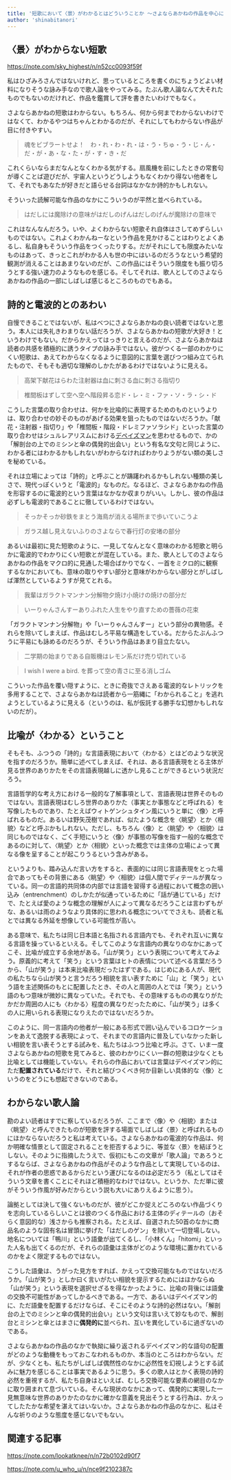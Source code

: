 ```yaml
---
title: '短歌において〈景〉がわかるとはどういうことか ～さよならあかねの作品を中心に～'
author: 'shinabitanori'
---
```


## 〈景〉がわからない短歌

https://note.com/sky_highest/n/n52cc0093f59f

私はひざみろさんではないけれど、思っているところを書くのにちょうどよい材料になりそうな詠み手なので歌人論をやってみる。たぶん歌人論なんて大それたものでもないのだけれど、作品を鑑賞して評を書きたいわけでもなく。

さよならあかねの短歌はわからない。もちろん、何から何までわからないわけではなくて、わかるやつはちゃんとわかるのだが、それにしてもわからない作品が目に付きやすい。

> 魂をビブラートせよ！　わ・れ・わ・れ・は・う・ちゅ・う・じ・ん・だ・が・あ・な・た・が・す・き・だ

これくらいならまだなんとなくわかる気がする。扇風機を前にしたときの常套句が導くことば遊びだが、宇宙人というどうしようもなくわかり得ない他者をして、それでもあなたが好きだと語らせる台詞はなかなか詩的かもしれない。

そういった読解可能な作品のなかにこういうのが平然と並べられている。

> はだしには魔除けの意味がはだしのげんはだしのげんが魔除けの意味で

これはなんなんだろう。いや、よくわからない短歌それ自体はさしてめずらしいものではない。これよくわかんねーなという作品を見かけることはわりとよくあるし、私自身もそういう作品をつくったりする。だがそれにしても限度みたいなものはあって、きっとこれがわかる人も世の中にはいるのだろうなという希望的観測が消えることはあまりないのだが、この作品にはそういう限度をも振り切ろうとする強い速力のようなものを感じる。そしてそれは、歌人としてのさよならあかねの作品の一部にしばしば感じるところのものでもある。

## 詩的と電波的とのあわい

自慢できることではないが、私はべつにさよならあかねの良い読者ではないと思う。本人には失礼きわまりない話だろうが、さよならあかねの短歌が大好き！というわけでもない。だからかえってはっきりと言えるのだが、さよならあかねは読者の共感を積極的に誘うタイプの詠み手ではない。彼がつくる一部のわかりにくい短歌は、あえてわからなくなるように意図的に言葉を選びつつ組み立てられたもので、そもそも適切な理解のしかたがあるわけではないように見える。

> 高架下献花はらわた注射器は血に刺さる血に刺さる指切り

> 椎間板はずして空へ空へ階段昇る恋ド・レ・ミ・ファ・ソ・ラ・シ・ド

こうした言葉の取り合わせは、何かを比喩的に表現するためのものというよりは、取り合わせの妙そのものがあげる効果を狙ったものではないだろうか。「献花・注射器・指切り」や「椎間板・階段・ドレミファソラシド」といった言葉の取り合わせはシュルレアリスムにおける[デペイズマン](https://ja.m.wikipedia.org/wiki/%E3%83%87%E3%83%9A%E3%82%A4%E3%82%BA%E3%83%9E%E3%83%B3)を思わせるもので、かの「解剖台の上でのミシンと傘の偶発的出会い」という有名な文句と同じように、わかる者にはわかるかもしれないがわからなければわかりようがない類の美しさを秘めている。

それは立場によっては「詩的」と呼ぶことが躊躇われるかもしれない種類の美しさで、現代っぽくいうと「電波的」なものだ。なるほど、さよならあかねの作品を形容するのに電波的という言葉はなかなか収まりがいい。しかし、彼の作品は必ずしも電波的であることに徹しているわけではない。

> そっかそっか砂鉄をまとう海鳥が消える場所まで歩いていこうよ

> ガラス越し見えないふりのさよならで春行灯の安堵の部分

あるいは最初に見た短歌のように、一見してなんとなく意味のわかる短歌と明らかに電波的でわかりにくい短歌とが混在している。また、歌人としてのさよならあかねの作品をマクロ的に見通した場合ばかりでなく、一首をミクロ的に観察するなかにおいても、意味の取りやすい部分と意味がわからない部分とがしばしば渾然としているようすが見てとれる。

> 我輩はガラクトマンナン分解物夕焼け小焼けの焼けの部分だ

> いーりゃんさんすーありふれた人生をやり直すための薔薇の花束

「ガラクトマンナン分解物」や「いーりゃんさんすー」という部分の異物感。それらを除いてしまえば、作品はむしろ平易な構造をしている。だからたぶんふつうに平易にも詠めるのだろうが、そういう作品はあまり目立たない。

> 二学期の始まりである自販機はレモン系だけ売り切れている

> I wish I were a bird. を葬って空の青さに至る消しゴム

こういった作品を覆い隠すように、ときに奇抜でさえある電波的なレトリックを多用することで、さよならあかねは読者から一筋縄に「わかられること」を逃れようとしているように見える（というのは、私が仮託する勝手な幻想かもしれないのだが）。

## 比喩が〈わかる〉ということ

そもそも、ふつうの「詩的」な言語表現において〈わかる〉とはどのような状況を指すのだろうか。簡単に述べてしまえば、それは、ある言語表現をとる主体が見る世界のありかたをその言語表現越しに透かし見ることができるという状況だろう。

言語哲学的な考え方における一般的な了解事項として、言語表現は世界そのものではない。言語表現はむしろ世界のありかた（事実とか事態などと呼ばれる）を写像したものであり、たとえばウィトゲンシュタイン風にいうと単に〈像〉と呼ばれるものだ。あるいは野矢茂樹であれば、似たような概念を〈眺望〉とか〈相貌〉などと呼ぶかもしれない。ただし、もちろん〈像〉と〈眺望〉や〈相貌〉は同じものではなく、ごく手短にいうと〈像〉が事態の写像を指す一般的な概念であるのに対して、〈眺望〉とか〈相貌〉といった概念では主体の立場によって異なる像を呈することが起こりうるという含みがある。

というよりも、踏み込んだ言い方をすると、表面的には同じ言語表現をとった場合であってもその背景にある〈眺望〉や〈相貌〉は個人間でディテールが異なっている。同一の言語的共同体の内部では言語を習得する過程において概念の囲い込み（entrenchment）のしかたが似通っているために「話が通じている」だけで、たとえば愛のような概念の理解が人によって異なるだろうことは言わずもがな、あるいは雨のようなより具体的に思われる概念についてでさえも、読者と私とでは異なる外延を想像している可能性が高い。

ある意味で、私たちは同じ日本語と名指される言語内でも、それぞれ互いに異なる言語を操っているといえる。そしてこのような言語内の異なりのなかにあってこそ、比喩が成立する余地がある。「山が笑う」という表現について考えてみよう。原義的に考えて「笑う」という言葉はヒトの表情について述べる言葉だろうから、「山が笑う」は本来比喩表現だったはずである。はじめにある人が、現代の私たちなら山が笑うと言うだろう相貌を言い表すために「山」と「笑う」という語を主述関係のもとに配置したとき、その人と周囲の人とでは「笑う」という語のもつ意味が微妙に異なっていた。それでも、その意味するものの異なりがたかだか周囲の人にも〈わかる〉程度の異なりだったために、「山が笑う」は多くの人に用いられる表現になりえたのではないだろうか。

このように、同一言語内の他者が一般にある形式で囲い込んでいるコロケーションをあえて逸脱する表現によって、それまでの言語内に普及していなかった新しい相貌を言い表そうとする試みを、私たちはふつう比喩と呼ぶ。さて、いま一度さよならあかねの短歌を見てみると、彼のわかりにくい一群の短歌は少なくとも比喩としては機能していない。それらの作品においては言葉はデペイズマン的にただ**配置されている**だけで、それと結びつくべき何か目新しい具体的な〈像〉というのをどうにも想起できないのである。

## わからない歌人論

勘のよい読者はすでに察しているだろうが、ここまで〈像〉や〈相貌〉または〈眺望〉と呼んできたものが短歌を評する場面でしばしば〈景〉と呼ばれるものにほかならないだろうと私は考えている。さよならあかねの電波的な作品は、何か明確な情景として固定されることを拒否するように、等並な〈景〉を結ぼうとしない。そのように指摘したうえで、仮初にもこの文章が「歌人論」であろうとするならば、さよならあかねの作品がそのような作品として実現しているのは、それが作者の思惑であるからだという運びになるのは必定だろう（私としてはそういう文章を書くことにそれほど積極的なわけではない。というか、ただ単に彼がそういう作風が好みだからという説も大いにありえるように思う）。

論拠としては決して強くないものだが、彼がどこか捉えどころのない作品づくりを志向しているらしいことは彼のつくる作品における主体のディテールの（おそらく意図的な）浅さからも推察される。たとえば、自選された50首のなかに商品名のような固有名は冒頭に挙げた「はだしのゲン」を除いて一切登場しない。地名については「鴨川」という語彙が出てくるし、「小林くん」「hitomi」といった人名も出てくるのだが、それらの語彙は主体がどのような環境に置かれているのかをよく限定するものではない。

こうした語彙は、うがった見方をすれば、かえって交換可能なものではないだろうか。「山が笑う」としか曰く言いがたい相貌を提示するためにはほかならぬ「山が笑う」という表現を選択せざるを得なかったように、比喩の背後には語彙の交換不可能性があってしかるべきである。一方で、あるいはデペイズマン的に、ただ語彙を配置するだけならば、そこにそのような詩的必然はない。「解剖台の上でのミシンと傘の偶発的出会い」という文句は言いえて妙なもので、解剖台とミシンと傘とはまさに**偶発的に**並べられ、互いを異化しているに過ぎないのである。

さよならあかねの作品のなかで執拗に繰り返されるデペイズマン的な語句の配置がどのような動機をもっておこなわれるものか、本当のところはわからない。だが、少なくとも、私たちがしばしば偶然性のなかに必然性を幻視しようとする試みに魅力を感じることは事実であるように思う。多くの歌人はとかく表現の詩的必然を重視するが、私たち自身はといえば、むしろ交換可能な要素の網目のなかに取り囲まれて息づいている。そんな現状のなかにあって、偶発的に実現した一見無意味な世界のありかたのなかに確かな意義を見出そうとする行為は、かえってしたたかな希望を湛えてはいないか。さよならあかねの作品のなかに、私はそんな祈りのような態度を感じないでもない。

## 関連する記事

https://note.com/lookatknee/n/n72b0102d90f7

https://note.com/u_who_u/n/nce9f2102387c

